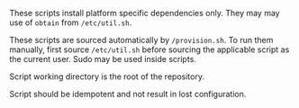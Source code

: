 These scripts install platform specific dependencies only. They may may use of
`obtain` from `/etc/util.sh`.

These scripts are sourced automatically by `/provision.sh`.  To run them
manually, first source `/etc/util.sh` before sourcing the applicable script as
the current user. Sudo may be used inside scripts.

Script working directory is the root of the repository.

Script should be idempotent and not result in lost configuration.
